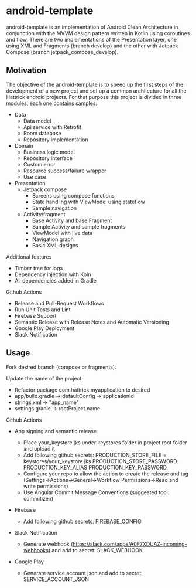 # android-template

android-template is an implementation of Android Clean Architecture in conjunction with the MVVM
design pattern written in Kotlin using coroutines and flow. There are two implementations of the
Presentation layer, one using XML and Fragments (branch develop) and the other with Jetpack
Compose (branch jetpack_compose_develop).

## Motivation

The objective of the android-template is to speed up the first steps of the development of a new
project and set up a common architecture for all the Hattrick android projects. For that purpose
this project is divided in three modules, each one contains samples:

* Data
    * Data model
    * Api service with Retrofit
    * Room database
    * Repository implementation
* Domain
    * Business logic model
    * Repository interface
    * Custom error
    * Resource success/failure wrapper
    * Use case
* Presentation
    * Jetpack compose
        * Screens using compose functions
        * State handling with ViewModel using stateflow
        * Sample navigation
    * Activity/fragment
        * Base Activity and base Fragment
        * Sample Activity and sample fragments
        * ViewModel with live data
        * Navigation graph
        * Basic XML designs

Additional features

* Timber tree for logs
* Dependency injection with Koin
* All dependencies added in Gradle

Github Actions

* Release and Pull-Request Workflows
* Run Unit Tests and Lint
* Firebase Support
* Semantic Release with Release Notes and Automatic Versioning
* Google Play Deployment
* Slack Notification

## Usage

Fork desired branch (compose or fragments).

Update the name of the project:

* Refactor package com.hattrick.myapplication to desired
* app/build.gradle -> defaultConfig -> applicationId
* strings.xml -> "app_name"
* settings.gradle -> rootProject.name

Github Actions

* App signing and semantic release
  * Place your_keystore.jks under keystores folder in project root folder and upload it
  * Add following github secrets:
      PRODUCTION_STORE_FILE = keystores/your_keystore.jks PRODUCTION_STORE_PASSWORD
      PRODUCTION_KEY_ALIAS PRODUCTION_KEY_PASSWORD
  * Configure your repo to allow the action to create the release and tag
    (Settings->Actions->General->Workflow Permissions->Read and write permissions)
  * Use Angular Commit Message Conventions (suggested tool: commitizen)

* Firebase
  * Add following github secrets:
    FIREBASE_CONFIG 
    
* Slack Notification
  * Generate webhook (https://slack.com/apps/A0F7XDUAZ-incoming-webhooks) and add to secret:
    SLACK_WEBHOOK
    
* Google Play
  * Generate service account json and add to secret:
    SERVICE_ACCOUNT_JSON
